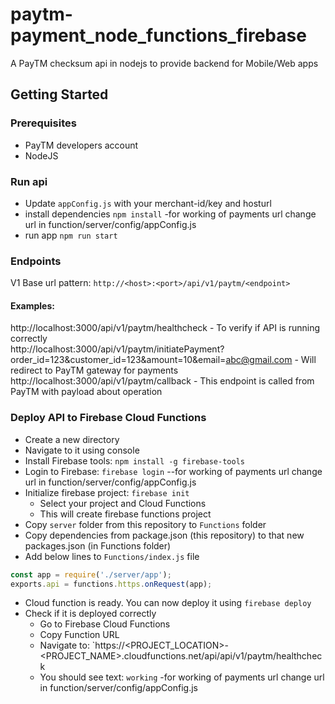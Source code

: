 # paytm-payment_node_functions_firebase
A PayTM checksum api in nodejs to provide backend for Mobile/Web apps


## Getting Started

### Prerequisites
- PayTM developers account
- NodeJS

### Run api
- Update `appConfig.js` with your merchant-id/key and hosturl
- install dependencies
`npm install`
-for working of payments url change url in function/server/config/appConfig.js 
- run app
`npm run start`

### Endpoints
V1 Base url pattern: `http://<host>:<port>/api/v1/paytm/<endpoint>`

#### Examples:
http://localhost:3000/api/v1/paytm/healthcheck - To verify if API is running correctly  
http://localhost:3000/api/v1/paytm/initiatePayment?order_id=123&customer_id=123&amount=10&email=abc@gmail.com - Will redirect to PayTM gateway for payments  
http://localhost:3000/api/v1/paytm/callback - This endpoint is called from PayTM with payload about operation  


### Deploy API to Firebase Cloud Functions
- Create a new directory
- Navigate to it using console
- Install Firebase tools: `npm install -g firebase-tools`
- Login to Firebase: `firebase login`
--for working of payments url change url in function/server/config/appConfig.js 
- Initialize firebase project: `firebase init`  
  - Select your project and Cloud Functions
  - This will create firebase functions project
- Copy `server` folder from this repository to `Functions` folder
- Copy dependencies from package.json (this repository) to that new packages.json (in Functions folder)
- Add below lines to `Functions/index.js` file
```js
const app = require('./server/app');
exports.api = functions.https.onRequest(app);
```

- Cloud function is ready. You can now deploy it using `firebase deploy`
- Check if it is deployed correctly
  - Go to Firebase Cloud Functions
  - Copy Function URL
  - Navigate to: `https://<PROJECT_LOCATION>-<PROJECT_NAME>.cloudfunctions.net/api/api/v1/paytm/healthcheck
  - You should see text: `working`
  -for working of payments url change url in function/server/config/appConfig.js 

